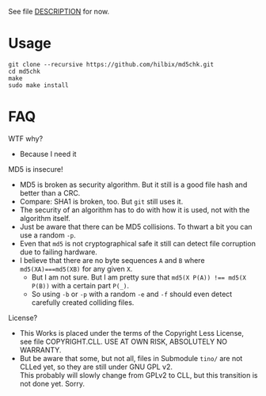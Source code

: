 See file [DESCRIPTION](DESCRIPTION) for now.

# Usage

	git clone --recursive https://github.com/hilbix/md5chk.git
	cd md5chk
	make
	sudo make install

# FAQ

WTF why?

- Because I need it

MD5 is insecure!

- MD5 is broken as security algorithm.  But it still is a good file hash and better than a CRC.
- Compare: SHA1 is broken, too.  But `git` still uses it.
- The security of an algorithm has to do with how it is used, not with the algorithm itself.
- Just be aware that there can be MD5 collisions.  To thwart a bit you can use a random `-p`.
- Even that `md5` is not cryptographical safe it still can detect file corruption due to failing hardware.
- I believe that there are no byte sequences `A` and `B` where `md5(XA)===md5(XB)` for any given `X`.
  - But I am not sure.  But I am pretty sure that `md5(X P(A)) !== md5(X P(B))` with a certain part `P(_)`.
  - So using `-b` or `-p` with a random `-e` and `-f` should even detect carefully created colliding files.

License?

- This Works is placed under the terms of the Copyright Less License,  
  see file COPYRIGHT.CLL.  USE AT OWN RISK, ABSOLUTELY NO WARRANTY.
- But be aware that some, but not all, files in Submodule `tino/`
  are not CLLed yet, so they are still under GNU GPL v2.  
  This probably will slowly change from GPLv2 to CLL,
  but this transition is not done yet.  Sorry.

